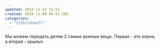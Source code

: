 ```yaml
---
updated: 2024-11-15 15:52
created: 2018-11-08 08:51:30Z
categories:
  - "[[Children]]"
---
```


Мы можем передать детям 2 самые важные вещи. Первая - это корни, а вторая - крылья.